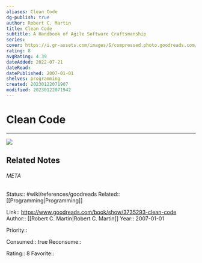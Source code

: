 ```yaml
---
aliases: Clean Code
dg-publish: true
author: Robert C. Martin
title: Clean Code
subtitle: A Handbook of Agile Software Craftsmanship
series: 
cover: https://i.gr-assets.com/images/S/compressed.photo.goodreads.com/books/1436202607l/3735293._SX318_.jpg
rating: 8
avgRating: 4.39
dateAdded: 2022-07-21
dateRead: 
datePublished: 2007-01-01
shelves: programming
created: 20230122071907
modified: 20230122071942
---
```

# Clean Code
---
![](https://i.gr-assets.com/images/S/compressed.photo.goodreads.com/books/1436202607l/3735293._SX318_.jpg)

## Related Notes




###### META
Status:: #wiki/references/goodreads
Related:: [[Programming\|Programming]]

Link:: https://www.goodreads.com/book/show/3735293-clean-code
Author:: [[Robert C. Martin\|Robert C. Martin]]
Year:: 2007-01-01

Priority:: 

Consumed:: true
Reconsume:: 

Rating:: 8
Favorite:: 
